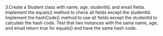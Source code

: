 3.Create a Student class with name, age, studentId, and email fields. Implement the equals() method to check all fields
except the studentId. Implement the hashCode() method to use all fields except the studentId to calculate the hash code.
Test that two instances with the same name, age, and email return true for equals() and have the same hash code.